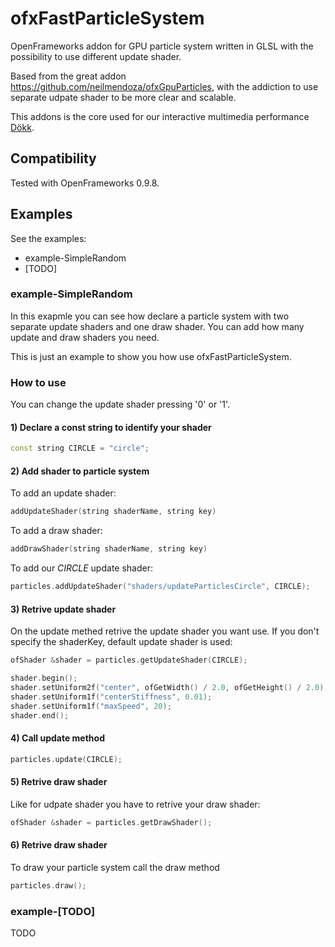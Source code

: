 # ofxFastParticleSystem
 
OpenFrameworks addon for GPU particle system written in GLSL with the possibility to use different update shader.

Based from the great addon https://github.com/neilmendoza/ofxGpuParticles, with the addiction to use separate udpate shader to be more clear and scalable.

This addons is the core used for our interactive multimedia performance [Dökk](http://fuseworks.it/en/project/dokk-en/).

## Compatibility

Tested with OpenFrameworks 0.9.8.


## Examples

See the examples:

- example-SimpleRandom
- [TODO]

### example-SimpleRandom

In this exapmle you can see how declare a particle system with two separate update shaders and one draw shader. You can add how many update and draw shaders you need.

This is just an example to show you how use ofxFastParticleSystem.

### How to use

You can change the update shader pressing '0' or '1'.

#### 1) Declare a const string to identify your shader

```c++
const string CIRCLE = "circle";
```

#### 2) Add shader to particle system

To add an update shader:

```c++
addUpdateShader(string shaderName, string key)
```

To add a draw shader:

```c++
addDrawShader(string shaderName, string key)
```

To add our *CIRCLE* update shader:

```c++
particles.addUpdateShader("shaders/updateParticlesCircle", CIRCLE);
```

#### 3) Retrive update shader

On the update methed retrive the update shader you want use. If you don't specify the shaderKey, default update shader is used:

```c++
ofShader &shader = particles.getUpdateShader(CIRCLE);
```

```c++
shader.begin();
shader.setUniform2f("center", ofGetWidth() / 2.0, ofGetHeight() / 2.0);shader.setUniform1f("radius", 300);
shader.setUniform1f("centerStiffness", 0.01);
shader.setUniform1f("maxSpeed", 20);
shader.end();
```

#### 4) Call update method

```c++
particles.update(CIRCLE);
```

#### 5) Retrive draw shader

Like for udpate shader you have to retrive your draw shader:

```c++
ofShader &shader = particles.getDrawShader();
```

#### 6) Retrive draw shader

To draw your particle system call the draw method

```c++
particles.draw();
```

### example-[TODO]

TODO

